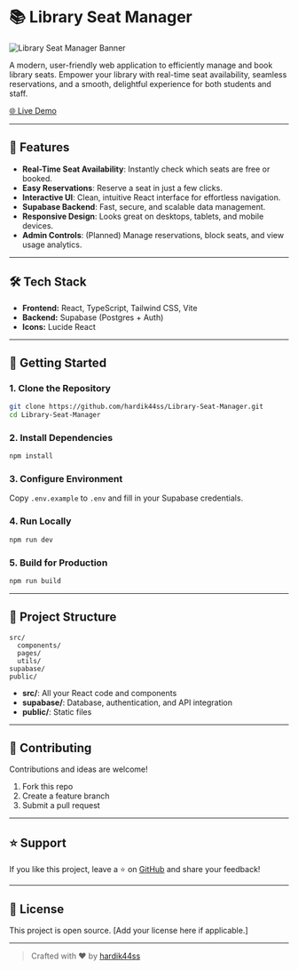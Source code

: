 # 📚 Library Seat Manager

![Library Seat Manager Banner](https://library-seat-manager.vercel.app/banner.png)

A modern, user-friendly web application to efficiently manage and book library seats. Empower your library with real-time seat availability, seamless reservations, and a smooth, delightful experience for both students and staff.

[🌐 Live Demo](https://library-seat-manager.vercel.app)

---

## 🚀 Features

- **Real-Time Seat Availability**: Instantly check which seats are free or booked.
- **Easy Reservations**: Reserve a seat in just a few clicks.
- **Interactive UI**: Clean, intuitive React interface for effortless navigation.
- **Supabase Backend**: Fast, secure, and scalable data management.
- **Responsive Design**: Looks great on desktops, tablets, and mobile devices.
- **Admin Controls**: (Planned) Manage reservations, block seats, and view usage analytics.

---

## 🛠️ Tech Stack

- **Frontend:** React, TypeScript, Tailwind CSS, Vite
- **Backend:** Supabase (Postgres + Auth)
- **Icons:** Lucide React

---

## 🏁 Getting Started

### 1. Clone the Repository

```bash
git clone https://github.com/hardik44ss/Library-Seat-Manager.git
cd Library-Seat-Manager
```

### 2. Install Dependencies

```bash
npm install
```

### 3. Configure Environment

Copy `.env.example` to `.env` and fill in your Supabase credentials.

### 4. Run Locally

```bash
npm run dev
```

### 5. Build for Production

```bash
npm run build
```

---

## 📂 Project Structure

```
src/
  components/
  pages/
  utils/
supabase/
public/
```

- **src/**: All your React code and components
- **supabase/**: Database, authentication, and API integration
- **public/**: Static files

---

## 🤝 Contributing

Contributions and ideas are welcome!  
1. Fork this repo  
2. Create a feature branch  
3. Submit a pull request

---

## ⭐ Support

If you like this project, leave a ⭐ on [GitHub](https://github.com/hardik44ss/Library-Seat-Manager) and share your feedback!

---

## 📝 License

This project is open source. [Add your license here if applicable.]

---

> Crafted with ❤️ by [hardik44ss](https://github.com/hardik44ss)
